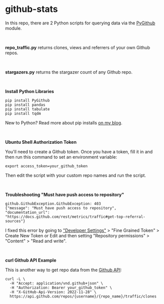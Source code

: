 # github-stats

In this repo, there are 2 Python scripts for querying data via the [PyGithub](https://pygithub.readthedocs.io/en/latest/index.html) module.

<br />

**repo_traffic.py** returns clones, views and referrers of your own Github repos.

<br />

**stargazers.py** returns the stargazer count of any Github repo.

<br />

**Install Python Libraries**

```
pip install PyGithub
pip install pandas
pip install tabulate
pip install tqdm
```
New to Python? Read more about pip installs [on my blog](https://lofipython.com/how-to-python-pip-install-new-libraries).

<br />

**Ubuntu Shell Authorization Token**

You'll need to create a Github token. Once you have a token, fill it in and then
run this command to set an environment variable:
```
export access_token=your_github_token
```
Then edit the script with your custom repo names and run the script.

<br />

**Troubleshooting "Must have push access to repository"**
```
github.GithubException.GithubException: 403
{"message": "Must have push access to repository",
"documentation_url": "https://docs.github.com/rest/metrics/traffic#get-top-referral-sources"}
```
I fixed this error by going to ["Developer Settings"](https://github.com/settings/tokens) > "Fine Grained Token" > Create New Token or Edit and then setting "Repository permissions" > "Content" > "Read and write".

<br />

**curl Github API Example**

This is another way to get repo data from the [Github API](https://docs.github.com/en/rest/metrics/traffic#get-repository-clones):
```
curl -L \
  -H "Accept: application/vnd.github+json" \
  -H "Authorization: Bearer your_github_token" \
  -H "X-GitHub-Api-Version: 2022-11-28" \
  https://api.github.com/repos/{username}/{repo_name}/traffic/clones
```
